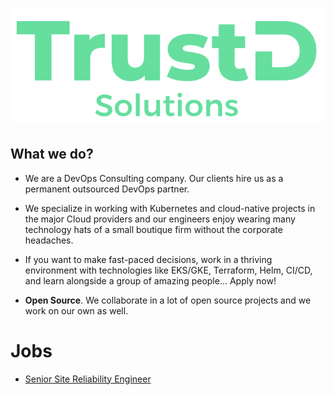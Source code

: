 # ![TrustD.Solutions](./images/logo-no-bg.png)

## What we do?
- We are a DevOps Consulting company. Our clients hire us as a permanent outsourced DevOps partner.
- We specialize in working with Kubernetes and cloud-native projects in the major Cloud providers 
and our engineers enjoy wearing many technology hats of a small boutique firm without the corporate headaches.
- If you want to make fast-paced decisions, work in a thriving environment with technologies like EKS/GKE, Terraform, Helm, CI/CD, and learn alongside a group of amazing people... Apply now!
  
- **Open Source**. We collaborate in a lot of open source projects and we work on our own as well.

# Jobs

- [Senior Site Reliability Engineer](./senior-sre.md)